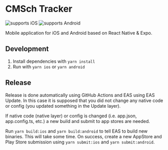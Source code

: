 # CMSch Tracker

![supports iOS](https://img.shields.io/badge/iOS-999999.svg?style=flat-square&logo=APPLE&labelColor=999999&logoColor=fff)
![supports Android](https://img.shields.io/badge/Android-A4C639.svg?style=flat-square&logo=ANDROID&labelColor=A4C639&logoColor=fff)

Mobile application for iOS and Android based on React Native & Expo.

## Development

1. Install dependencies with `yarn install`
2. Run with `yarn ios` or `yarn android`

## Release

Release is done automatically using GitHub Actions and EAS using EAS Update. In this case it is supposed that you did not change any native code or config (you updated something in the Update layer).

If native code (native layer) or config is changed (i.e. app.json, app.config.ts, etc.) a new build and submit to app stores are needed.

Run `yarn build:ios` and `yarn build:android` to tell EAS to build new binaries. This will take some time. On success, create a new AppStore and Play Store submission using `yarn submit:ios` and `yarn submit:android`.
